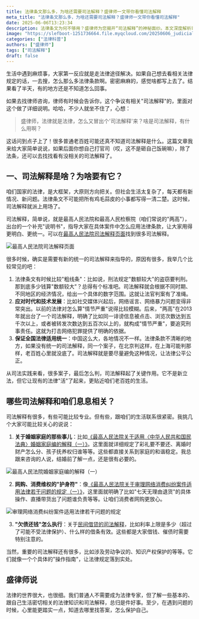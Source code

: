 ```yaml
---
title: 法律条文那么多，为啥还需要司法解释？盛律师一文带你看懂司法解释
meta_title: "法律条文那么多，为啥还需要司法解释？盛律师一文带你看懂司法解释"
date: 2025-06-06T13:23:34
description: 法律条文为何不够用？盛律师为您揭开“司法解释”的神秘面纱。本文深度解析司法解释是什么——最高法、最高检为法律制定的官方“说明书”，旨在将抽象条文具体化（如界定犯罪数额）、应对网络等新问题、统一全国裁判尺度。通过婚姻、网购、借贷等案例，助您理解这些重要规定如何直接影响和保护您的合法权益。
image: "https://slefboot-1251736664.file.myqcloud.com/20250606_judicial_interpretation_lists.webp"
categories: ["法律科普"]
authors: ["盛律师"]
tags: ["司法解释"]
draft: false
---
```


生活中遇到麻烦事，大家第一反应就是走法律途径解决。如果自己想去看相关法律规定的话，一去搜，怎么那么多法律条款啊。密密麻麻的，感觉啥都写上去了。结果看了半天，有的地方还是不知道怎么回事。

如果去找律师咨询，律师有时候会告诉你，这个争议有相关"司法解释"的，里面对这个做了详细说明。哈哈，不少人就坐不住了，心想：

> 盛律师，法律就是法律，怎么又冒出个'司法解释'来？啥是司法解释，有什么用啊？

这话问到点子上了！很多普通老百姓可能还真不知道司法解释是什么。这篇文章我来给大家简单说说，如果后面你想自己打官司（哎，这不是砸自己饭碗嘛），除了法条，还可以去找找看有没相关的司法解释了。

## 一、司法解释是啥？为啥要有它？

咱们国家的法律，是大框架，大原则方向把关。但社会生活太复杂了，每天都有新情况、新问题。法律条文不可能把所有鸡毛蒜皮的小事都写得一清二楚。这时候，司法解释就派上用场了。

司法解释，简单说，就是最高人民法院和最高人民检察院（咱们常说的"两高"），出台的一个补充"说明书"，指导大家在具体案件中怎么应用法律条款，让大家用得更明白、更统一。可以在[最高人民法院司法解释页面](https://www.court.gov.cn/fabu/gengduo/16.html)找到很多司法解释。

![最高人民法院司法解释页面](https://slefboot-1251736664.file.myqcloud.com/20250606_judicial_interpretation_lists.webp)

很多时候，确实是需要有新的统一的司法解释来指导的，原因有很多，我举几个比较常见的吧：

1. 法律条文有时候比较"粗线条"：比如说，刑法规定"数额较大"的盗窃要判刑。那到底多少钱算"数额较大"？总得有个标准吧。司法解释就会根据不同时期、不同地区的经济情况，给出一个具体的数字范围。这就让法官判案有了准绳。
2. **应对时代和技术发展**：比如社交媒体兴起后，网络谣言、网络暴力问题变得非常突出。以前的法律对怎么算"情节严重"说得比较模糊。后来，"两高"在2013年就出台了一个司法解释，明确了比如同一诽谤信息被点击、浏览次数达到五千次以上，或者被转发次数达到五百次以上的，就构成"情节严重"，要追究刑事责任。这就为打击网络犯罪提供了明确的依据。
3.  **保证全国法律适用统一**：中国这么大，各地情况不一样。法律条款不清晰的地方，如果没有统一的司法解释，同一个案子，在北京判这样，在上海可能判那样，老百姓心里就没底了。司法解释就是要尽量避免这种情况，让法律公平公正。

从司法实践来看，很多案子，最后怎么判，司法解释起了关键作用。它不是新立法，但它让现有的法律"活"了起来，更贴近咱们老百姓的生活。
## 哪些司法解释和咱们息息相关？

司法解释有很多，有些可能比较专业。但有些，跟咱们的生活联系很紧密。我挑几个大家可能比较关心的说说：

1. **关于婚姻家庭的那些事儿**：比如[《最高人民法院关于适用〈中华人民共和国民法典〉婚姻家庭编的解释（一）》](https://www.court.gov.cn/fabu/xiangqing/282071.html)。这里面就详细规定了彩礼要不要还、离婚时财产怎么分、孩子抚养权归谁等等。这些都直接关系到家庭的和谐稳定。我总跟来咨询的人说，结婚前了解一点，还是很有必要的。

![最高人民法院婚姻家庭编的解释（一）](https://slefboot-1251736664.file.myqcloud.com/20250606_judicial_interpretation_1.webp)

2. **网购、消费维权的"护身符"**：像[《最高人民法院关于审理网络消费纠纷案件适用法律若干问题的规定（一）》](http://gongbao.court.gov.cn/Details/1f8888b3afdf77181ca8cf257dd361.html)，这里面就明确了比如"七天无理由退货"的具体操作、直播带货出了问题谁负责等等。让咱们消费者网购更放心。

![审理网络消费纠纷案件适用法律若干问题的规定](https://slefboot-1251736664.file.myqcloud.com/20250606_judicial_interpretation_2.webp)

3. **"欠债还钱"怎么执行**：关于[民间借贷的司法解释](http://gongbao.court.gov.cn/Details/94b6623974526df7d2430a3c73f050.html)，比如利率上限是多少（超过了可能不受法律保护）、什么样的借条有效。这些都是大家借钱、催债时需要特别注意的。

当然，重要的司法解释还有很多，比如涉及劳动争议的、知识产权保护的等等。它们就像一个个具体的"操作指南"，让法律规定落到实处。
## 盛律师说

法律的世界很大，也很细。我们普通人不需要成为法律专家，但了解一些基本的、跟自己生活密切相关的法律知识和司法解释，总归是件好事。至少，在遇到问题的时候，心里能更踏实一点，知道去哪里找答案，怎么保护自己。